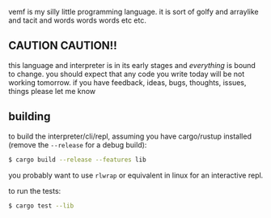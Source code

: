 vemf is my silly little programming language. it is sort of golfy and arraylike and tacit and words words words etc etc.

## CAUTION CAUTION!!
this language and interpreter is in its early stages and _everything_ is bound to change. you should expect that any code you write today will be not working tomorrow. if you have feedback, ideas, bugs, thoughts, issues, things please let me know

## building

to build the interpreter/cli/repl, assuming you have cargo/rustup installed (remove the `--release` for a debug build):
```sh
$ cargo build --release --features lib
```
you probably want to use `rlwrap` or equivalent in linux for an interactive repl.

to run the tests:
```sh
$ cargo test --lib
```
